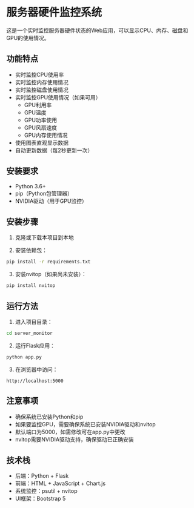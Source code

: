 # 服务器硬件监控系统

这是一个实时监控服务器硬件状态的Web应用，可以显示CPU、内存、磁盘和GPU的使用情况。

## 功能特点

- 实时监控CPU使用率
- 实时监控内存使用情况
- 实时监控磁盘使用情况
- 实时监控GPU使用情况（如果可用）
  - GPU利用率
  - GPU温度
  - GPU功率使用
  - GPU风扇速度
  - GPU内存使用情况
- 使用图表直观显示数据
- 自动更新数据（每2秒更新一次）

## 安装要求

- Python 3.6+
- pip（Python包管理器）
- NVIDIA驱动（用于GPU监控）

## 安装步骤

1. 克隆或下载本项目到本地

2. 安装依赖包：
```bash
pip install -r requirements.txt
```

3. 安装nvitop（如果尚未安装）：
```bash
pip install nvitop
```

## 运行方法

1. 进入项目目录：
```bash
cd server_monitor
```

2. 运行Flask应用：
```bash
python app.py
```

3. 在浏览器中访问：
```
http://localhost:5000
```

## 注意事项

- 确保系统已安装Python和pip
- 如果要监控GPU，需要确保系统已安装NVIDIA驱动和nvitop
- 默认端口为5000，如需修改可在app.py中更改
- nvitop需要NVIDIA驱动支持，确保驱动已正确安装

## 技术栈

- 后端：Python + Flask
- 前端：HTML + JavaScript + Chart.js
- 系统监控：psutil + nvitop
- UI框架：Bootstrap 5 
